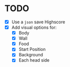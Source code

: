 # TODO

- [x] Use a `json` save Highscore
- [x] Add visual options for:
  - [x] Body
  - [x] Wall
  - [x] Food
  - [x] Start Position
  - [x] Background
  - [x] Each head side
